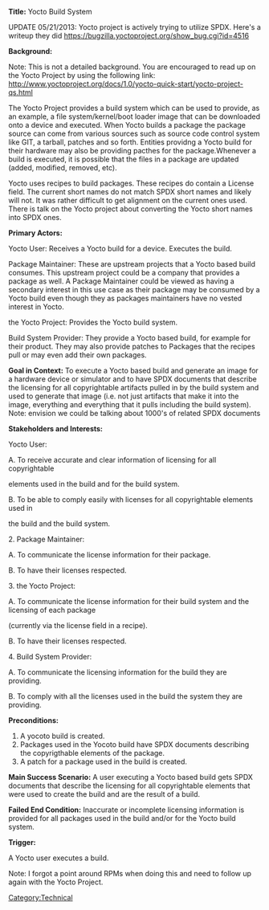 **Title:** Yocto Build System

UPDATE 05/21/2013: Yocto project is actively trying to utilize SPDX.
Here's a writeup they did
<https://bugzilla.yoctoproject.org/show_bug.cgi?id=4516>

**Background:**

Note: This is not a detailed background. You are encouraged to read up
on the Yocto Project by using the following link:
<http://www.yoctoproject.org/docs/1.0/yocto-quick-start/yocto-project-qs.html>

The Yocto Project provides a build system which can be used to provide,
as an example, a file system/kernel/boot loader image that can be
downloaded onto a device and executed. When Yocto builds a package the
package source can come from various sources such as source code control
system like GIT, a tarball, patches and so forth. Entities providng a
Yocto build for their hardware may also be providing pacthes for the
package.Whenever a build is executed, it is possible that the files in a
package are updated (added, modified, removed, etc).

Yocto uses recipes to build packages. These recipes do contain a License
field. The current short names do not match SPDX short names and likely
will not. It was rather difficult to get alignment on the current ones
used. There is talk on the Yocto project about converting the Yocto
short names into SPDX ones.

**Primary Actors:**

Yocto User: Receives a Yocto build for a device. Executes the build.

Package Maintainer: These are upstream projects that a Yocto based build
consumes. This upstream project could be a company that provides a
package as well. A Package Maintainer could be viewed as having a
secondary interest in this use case as their package may be consumed by
a Yocto build even though they as packages maintainers have no vested
interest in Yocto.

the Yocto Project: Provides the Yocto build system.

Build System Provider: They provide a Yocto based build, for example for
their product. They may also provide patches to Packages that the
recipes pull or may even add their own packages.

**Goal in Context:** To execute a Yocto based build and generate an
image for a hardware device or simulator and to have SPDX documents that
describe the licensing for all copyrightable artifacts pulled in by the
build system and used to generate that image (i.e. not just artifacts
that make it into the image, everything and everything that it pulls
including the build system). Note: envision we could be talking about
1000's of related SPDX documents

**Stakeholders and Interests:**

Yocto User:

A. To receive accurate and clear information of licensing for all
copyrightable

elements used in the build and for the build system.

B. To be able to comply easily with licenses for all copyrightable
elements used in

the build and the build system.

2\. Package Maintainer:

A. To communicate the license information for their package.

B. To have their licenses respected.

3\. the Yocto Project:

A. To communicate the license information for their build system and the
licensing of each package

(currently via the license field in a recipe).

B. To have their licenses respected.

4\. Build System Provider:

A. To communicate the licensing information for the build they are
providing.

B. To comply with all the licenses used in the build the system they are
providing.

**Preconditions:**

1.  A yocoto build is created.
2.  Packages used in the Yocoto build have SPDX documents describing the
    copyrigthable elements of the package.
3.  A patch for a package used in the build is created.

**Main Success Scenario:** A user executing a Yocto based build gets
SPDX documents that describe the licensing for all copyrightable
elements that were used to create the build and are the result of a
build.

**Failed End Condition:** Inaccurate or incomplete licensing information
is provided for all packages used in the build and/or for the Yocto
build system.

**Trigger:**

A Yocto user executes a build.

Note: I forgot a point around RPMs when doing this and need to follow up
again with the Yocto Project.

[Category:Technical](Category:Technical "wikilink")
